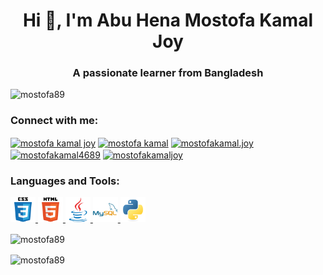 <h1 align="center">Hi 👋, I'm Abu Hena Mostofa Kamal Joy</h1>
<h3 align="center">A passionate learner from Bangladesh</h3>

<p align="left"> <img src="https://komarev.com/ghpvc/?username=mostofa89&label=Profile%20views&color=0e75b6&style=flat" alt="mostofa89" /> </p>

<h3 align="left">Connect with me:</h3>
<p align="left">
<a href="https://www.linkedin.com/in/mostofa-kamal-joy-636b89260/" target="blank"><img align="center" src="https://raw.githubusercontent.com/rahuldkjain/github-profile-readme-generator/master/src/images/icons/Social/linked-in-alt.svg" alt="mostofa kamal joy" height="30" width="40" /></a>
<a href="https://www.facebook.com/profile.php?id=100063557164448" target="blank"><img align="center" src="https://raw.githubusercontent.com/rahuldkjain/github-profile-readme-generator/master/src/images/icons/Social/facebook.svg" alt="mostofa kamal" height="30" width="40" /></a>
<a href="https://instagram.com/mostofakamal.joy" target="blank"><img align="center" src="https://raw.githubusercontent.com/rahuldkjain/github-profile-readme-generator/master/src/images/icons/Social/instagram.svg" alt="mostofakamal.joy" height="30" width="40" /></a>
<a href="https://www.hackerrank.com/mostofakamal4689" target="blank"><img align="center" src="https://raw.githubusercontent.com/rahuldkjain/github-profile-readme-generator/master/src/images/icons/Social/hackerrank.svg" alt="mostofakamal4689" height="30" width="40" /></a>
<a href="https://www.leetcode.com/mostofakamaljoy" target="blank"><img align="center" src="https://raw.githubusercontent.com/rahuldkjain/github-profile-readme-generator/master/src/images/icons/Social/leet-code.svg" alt="mostofakamaljoy" height="30" width="40" /></a>
</p>

<h3 align="left">Languages and Tools:</h3>
<p align="left"> <a href="https://www.w3schools.com/css/" target="_blank" rel="noreferrer"> <img src="https://raw.githubusercontent.com/devicons/devicon/master/icons/css3/css3-original-wordmark.svg" alt="css3" width="40" height="40"/> </a> <a href="https://www.w3.org/html/" target="_blank" rel="noreferrer"> <img src="https://raw.githubusercontent.com/devicons/devicon/master/icons/html5/html5-original-wordmark.svg" alt="html5" width="40" height="40"/> </a> <a href="https://www.java.com" target="_blank" rel="noreferrer"> <img src="https://raw.githubusercontent.com/devicons/devicon/master/icons/java/java-original.svg" alt="java" width="40" height="40"/> </a> <a href="https://www.mysql.com/" target="_blank" rel="noreferrer"> <img src="https://raw.githubusercontent.com/devicons/devicon/master/icons/mysql/mysql-original-wordmark.svg" alt="mysql" width="40" height="40"/> </a> <a href="https://www.python.org" target="_blank" rel="noreferrer"> <img src="https://raw.githubusercontent.com/devicons/devicon/master/icons/python/python-original.svg" alt="python" width="40" height="40"/> </a> </p>

<p><img align="center" src="https://github-readme-stats.vercel.app/api/top-langs?username=mostofa89&show_icons=true&locale=en&layout=compact" alt="mostofa89" /></p>

<p><img align="center" src="https://github-readme-streak-stats.herokuapp.com/?user=mostofa89&" alt="mostofa89" /></p>


